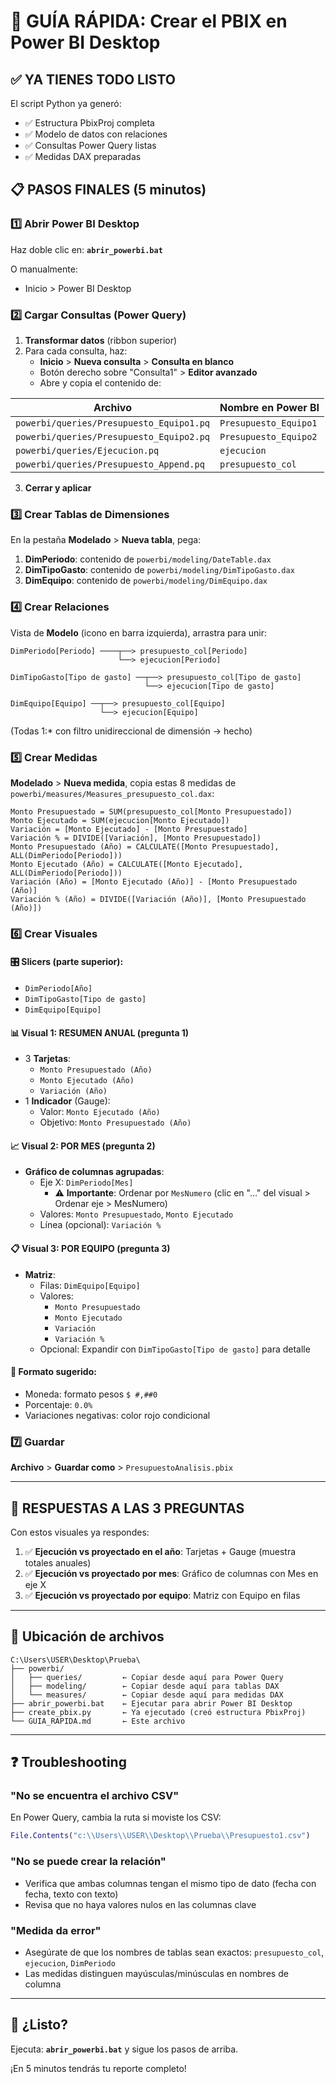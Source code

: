# 🚀 GUÍA RÁPIDA: Crear el PBIX en Power BI Desktop

## ✅ YA TIENES TODO LISTO
El script Python ya generó:
- ✅ Estructura PbixProj completa
- ✅ Modelo de datos con relaciones
- ✅ Consultas Power Query listas
- ✅ Medidas DAX preparadas

## 📋 PASOS FINALES (5 minutos)

### 1️⃣ Abrir Power BI Desktop
Haz doble clic en: **`abrir_powerbi.bat`**

O manualmente:
- Inicio > Power BI Desktop

### 2️⃣ Cargar Consultas (Power Query)

1. **Transformar datos** (ribbon superior)
2. Para cada consulta, haz:
   - **Inicio** > **Nueva consulta** > **Consulta en blanco**
   - Botón derecho sobre "Consulta1" > **Editor avanzado**
   - Abre y copia el contenido de:

| Archivo | Nombre en Power BI |
|---------|-------------------|
| `powerbi/queries/Presupuesto_Equipo1.pq` | `Presupuesto_Equipo1` |
| `powerbi/queries/Presupuesto_Equipo2.pq` | `Presupuesto_Equipo2` |
| `powerbi/queries/Ejecucion.pq` | `ejecucion` |
| `powerbi/queries/Presupuesto_Append.pq` | `presupuesto_col` |

3. **Cerrar y aplicar**

### 3️⃣ Crear Tablas de Dimensiones

En la pestaña **Modelado** > **Nueva tabla**, pega:

1. **DimPeriodo**: contenido de `powerbi/modeling/DateTable.dax`
2. **DimTipoGasto**: contenido de `powerbi/modeling/DimTipoGasto.dax`
3. **DimEquipo**: contenido de `powerbi/modeling/DimEquipo.dax`

### 4️⃣ Crear Relaciones

Vista de **Modelo** (icono en barra izquierda), arrastra para unir:

```
DimPeriodo[Periodo] ────┬──> presupuesto_col[Periodo]
                        └──> ejecucion[Periodo]

DimTipoGasto[Tipo de gasto] ──┬──> presupuesto_col[Tipo de gasto]
                              └──> ejecucion[Tipo de gasto]

DimEquipo[Equipo] ──┬──> presupuesto_col[Equipo]
                    └──> ejecucion[Equipo]
```

(Todas 1:* con filtro unidireccional de dimensión → hecho)

### 5️⃣ Crear Medidas

**Modelado** > **Nueva medida**, copia estas 8 medidas de `powerbi/measures/Measures_presupuesto_col.dax`:

```dax
Monto Presupuestado = SUM(presupuesto_col[Monto Presupuestado])
Monto Ejecutado = SUM(ejecucion[Monto Ejecutado])
Variación = [Monto Ejecutado] - [Monto Presupuestado]
Variación % = DIVIDE([Variación], [Monto Presupuestado])
Monto Presupuestado (Año) = CALCULATE([Monto Presupuestado], ALL(DimPeriodo[Periodo]))
Monto Ejecutado (Año) = CALCULATE([Monto Ejecutado], ALL(DimPeriodo[Periodo]))
Variación (Año) = [Monto Ejecutado (Año)] - [Monto Presupuestado (Año)]
Variación % (Año) = DIVIDE([Variación (Año)], [Monto Presupuestado (Año)])
```

### 6️⃣ Crear Visuales

#### 🎛️ Slicers (parte superior):
- `DimPeriodo[Año]`
- `DimTipoGasto[Tipo de gasto]`
- `DimEquipo[Equipo]`

#### 📊 Visual 1: RESUMEN ANUAL (pregunta 1)
- 3 **Tarjetas**:
  - `Monto Presupuestado (Año)` 
  - `Monto Ejecutado (Año)`
  - `Variación (Año)`
- 1 **Indicador** (Gauge):
  - Valor: `Monto Ejecutado (Año)`
  - Objetivo: `Monto Presupuestado (Año)`

#### 📈 Visual 2: POR MES (pregunta 2)
- **Gráfico de columnas agrupadas**:
  - Eje X: `DimPeriodo[Mes]` 
    - ⚠️ **Importante**: Ordenar por `MesNumero` (clic en "..." del visual > Ordenar eje > MesNumero)
  - Valores: `Monto Presupuestado`, `Monto Ejecutado`
  - Línea (opcional): `Variación %`

#### 📋 Visual 3: POR EQUIPO (pregunta 3)
- **Matriz**:
  - Filas: `DimEquipo[Equipo]`
  - Valores: 
    - `Monto Presupuestado`
    - `Monto Ejecutado`
    - `Variación`
    - `Variación %`
  - Opcional: Expandir con `DimTipoGasto[Tipo de gasto]` para detalle

#### 🎨 Formato sugerido:
- Moneda: formato pesos `$ #,##0`
- Porcentaje: `0.0%`
- Variaciones negativas: color rojo condicional

### 7️⃣ Guardar
**Archivo** > **Guardar como** > `PresupuestoAnalisis.pbix`

---

## 🎯 RESPUESTAS A LAS 3 PREGUNTAS

Con estos visuales ya respondes:

1. ✅ **Ejecución vs proyectado en el año**: Tarjetas + Gauge (muestra totales anuales)
2. ✅ **Ejecución vs proyectado por mes**: Gráfico de columnas con Mes en eje X
3. ✅ **Ejecución vs proyectado por equipo**: Matriz con Equipo en filas

---

## 📂 Ubicación de archivos

```
C:\Users\USER\Desktop\Prueba\
├── powerbi/
│   ├── queries/         ← Copiar desde aquí para Power Query
│   ├── modeling/        ← Copiar desde aquí para tablas DAX
│   └── measures/        ← Copiar desde aquí para medidas DAX
├── abrir_powerbi.bat    ← Ejecutar para abrir Power BI Desktop
├── create_pbix.py       ← Ya ejecutado (creó estructura PbixProj)
└── GUIA_RAPIDA.md       ← Este archivo
```

---

## ❓ Troubleshooting

### "No se encuentra el archivo CSV"
En Power Query, cambia la ruta si moviste los CSV:
```m
File.Contents("c:\\Users\\USER\\Desktop\\Prueba\\Presupuesto1.csv")
```

### "No se puede crear la relación"
- Verifica que ambas columnas tengan el mismo tipo de dato (fecha con fecha, texto con texto)
- Revisa que no haya valores nulos en las columnas clave

### "Medida da error"
- Asegúrate de que los nombres de tablas sean exactos: `presupuesto_col`, `ejecucion`, `DimPeriodo`
- Las medidas distinguen mayúsculas/minúsculas en nombres de columna

---

## 🚀 ¿Listo?

Ejecuta: **`abrir_powerbi.bat`** y sigue los pasos de arriba.

¡En 5 minutos tendrás tu reporte completo!

